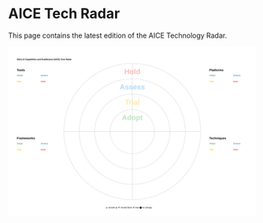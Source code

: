 # AICE Tech Radar

This page contains the latest edition of the AICE Technology Radar.

[![AICE Tech Radar](./attachments/aice-tech-radar.svg)](./attachments/aice-tech-radar.svg)
